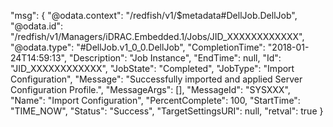 ﻿
"msg": {
    "@odata.context": "/redfish/v1/$metadata#DellJob.DellJob", 
    "@odata.id": "/redfish/v1/Managers/iDRAC.Embedded.1/Jobs/JID_XXXXXXXXXXXX", 
    "@odata.type": "#DellJob.v1_0_0.DellJob", 
    "CompletionTime": "2018-01-24T14:59:13", 
    "Description": "Job Instance", 
    "EndTime": null, 
    "Id": "JID_XXXXXXXXXXXX", 
    "JobState": "Completed", 
    "JobType": "Import Configuration", 
    "Message": "Successfully imported and applied Server Configuration Profile.", 
    "MessageArgs": [], 
    "MessageId": "SYSXXX", 
    "Name": "Import Configuration", 
    "PercentComplete": 100, 
    "StartTime": "TIME_NOW", 
    "Status": "Success", 
    "TargetSettingsURI": null, 
    "retval": true
}